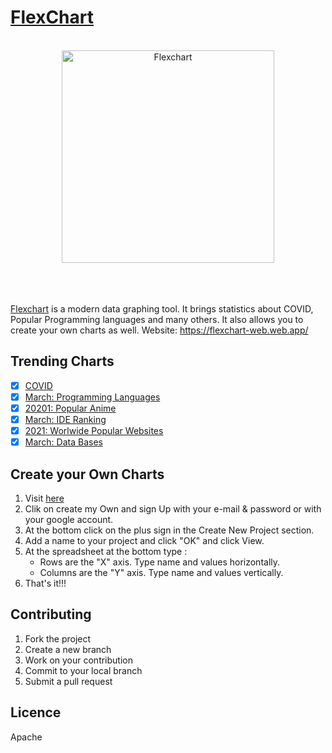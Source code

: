 # [FlexChart](https://flexchart-web.web.app)

<br>

<div align="center">
  <img src="https://flexchart-web.web.app/img/icon.png" width="340" height="340" alt="Flexchart">
  <br>
  <br>
  <br>
  <img src="https://flexchart-web.web.app/img/underline.png" alt="">
  <br>
  <br>
</div>



[Flexchart](https://flexchart-web.web.app) is a modern data graphing tool. It brings statistics about COVID, Popular Programming languages and many others. It also allows you to create your own charts as well. Website: https://flexchart-web.web.app/



## Trending Charts

- [x] [COVID](https://flexchart-web.web.app/charts/covid)
- [x] [March: Programming Languages](https://flexchart-web.web.app/charts/programming_languages/)
- [x] [20201: Popular Anime](https://flexchart-web.web.app/charts/anime)
- [x] [March: IDE Ranking](https://flexchart-web.web.app/charts/ide)
- [x] [2021: Worlwide Popular Websites](https://flexchart-web.web.app/charts/popular_pages)
- [x] [March: Data Bases](https://flexchart-web.web.app/charts/data_bases)

## Create your Own Charts

1. Visit [here](https://flexchart-web.web.app/)
1. Clik on create my Own and sign Up with your e-mail & password or with your google account.
1. At the bottom click on the plus sign in the Create New Project section.
1. Add a name to your project and click "OK" and click View.
1. At the spreadsheet at the bottom type :
   - Rows are the "X" axis. Type name and values horizontally.
   - Columns are the "Y" axis. Type name and values vertically.
1. That's it!!!

## Contributing

1. Fork the project
1. Create a new branch
1. Work on your contribution
1. Commit to your local branch
1. Submit a pull request

## Licence

Apache

